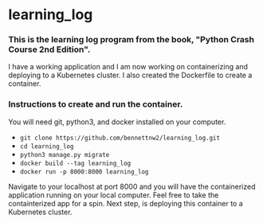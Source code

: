 # learning_log
### This is the learning log program from the book, "Python Crash Course 2nd Edition".
I have a working application and I am now working on containerizing and deploying to a Kubernetes cluster. I also created the Dockerfile to create a container.

### Instructions to create and run the container.
You will need git, python3, and docker installed on your computer.

* `git clone https://github.com/bennettnw2/learning_log.git`
* `cd learning_log`
* `python3 manage.py migrate`
* `docker build --tag learning_log`
* `docker run -p 8000:8000 learning_log`

Navigate to your localhost at port 8000 and you will have the containerized application running on your local computer. Feel free to take the containterized app for a spin. Next step, is deploying this container to a Kubernetes cluster.
